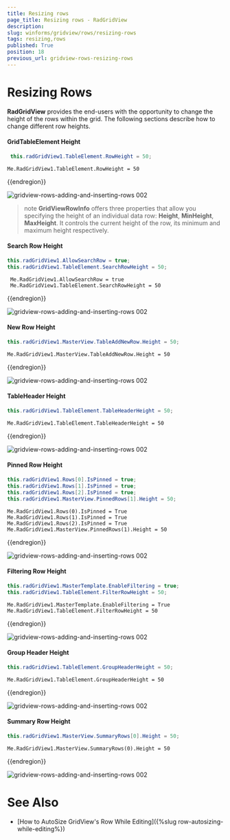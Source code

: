 ```yaml
---
title: Resizing rows
page_title: Resizing rows - RadGridView
description: 
slug: winforms/gridview/rows/resizing-rows
tags: resizing,rows
published: True
position: 18
previous_url: gridview-rows-resizing-rows
---
```


# Resizing Rows

**RadGridView** provides the end-users with the opportunity to change the height of the rows within the grid. The following sections describe how to change different row heights.

#### GridTableElement Height

````C#
 this.radGridView1.TableElement.RowHeight = 50;

````
````VB.NET
Me.RadGridView1.TableElement.RowHeight = 50

````

{{endregion}} 

![gridview-rows-adding-and-inserting-rows 002](images/row-resizing001.png)

>note **GridViewRowInfo** offers three properties that allow you specifying the height of an individual data row: **Height**, **MinHeight**, **MaxHeight**. It controls the current height of the row, its minimum and maximum height respectively.

#### Search Row Height

````C#
this.radGridView1.AllowSearchRow = true; 
this.radGridView1.TableElement.SearchRowHeight = 50;

````
````VB.NET
 Me.RadGridView1.AllowSearchRow = true
 Me.RadGridView1.TableElement.SearchRowHeight = 50

````

{{endregion}} 

![gridview-rows-adding-and-inserting-rows 002](images/row-resizing002.png)

#### New Row Height

````C#
this.radGridView1.MasterView.TableAddNewRow.Height = 50;

````
````VB.NET
Me.RadGridView1.MasterView.TableAddNewRow.Height = 50

````

{{endregion}} 

![gridview-rows-adding-and-inserting-rows 002](images/row-resizing003.png)

#### TableHeader Height

````C#
this.radGridView1.TableElement.TableHeaderHeight = 50;

````
````VB.NET
Me.RadGridView1.TableElement.TableHeaderHeight = 50

````

{{endregion}} 

![gridview-rows-adding-and-inserting-rows 002](images/row-resizing004.png)

#### Pinned Row Height

````C#
this.radGridView1.Rows[0].IsPinned = true;
this.radGridView1.Rows[1].IsPinned = true;
this.radGridView1.Rows[2].IsPinned = true;
this.radGridView1.MasterView.PinnedRows[1].Height = 50;

````
````VB.NET
Me.RadGridView1.Rows(0).IsPinned = True
Me.RadGridView1.Rows(1).IsPinned = True
Me.RadGridView1.Rows(2).IsPinned = True
Me.RadGridView1.MasterView.PinnedRows(1).Height = 50

````

{{endregion}} 

![gridview-rows-adding-and-inserting-rows 002](images/row-resizing005.png)

#### Filtering Row Height

````C#
this.radGridView1.MasterTemplate.EnableFiltering = true;
this.radGridView1.TableElement.FilterRowHeight = 50;

````
````VB.NET
Me.RadGridView1.MasterTemplate.EnableFiltering = True
Me.RadGridView1.TableElement.FilterRowHeight = 50

````

{{endregion}} 

![gridview-rows-adding-and-inserting-rows 002](images/row-resizing006.png)

#### Group Header Height

````C#
this.radGridView1.TableElement.GroupHeaderHeight = 50;

````
````VB.NET
Me.RadGridView1.TableElement.GroupHeaderHeight = 50

````

{{endregion}} 

![gridview-rows-adding-and-inserting-rows 002](images/row-resizing007.png)

#### Summary Row Height
````C#
this.radGridView1.MasterView.SummaryRows[0].Height = 50;

````
````VB.NET
Me.RadGridView1.MasterView.SummaryRows(0).Height = 50

````

{{endregion}} 

![gridview-rows-adding-and-inserting-rows 002](images/row-resizing008.png)

# See Also

* [How to AutoSize GridView's Row While Editing]({%slug row-autosizing-while-editing%})
